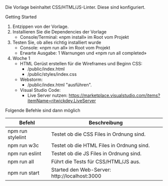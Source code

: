 Die Vorlage beinhaltet CSS/HTML/JS-Linter. Diese sind konfiguriert. 

Getting Started
1. Entzippen von der Vorlage.
2. Installieren Sie die Dependencies der Vorlage
   - Console/Terminal: «npm install» im Root vom Projekt
3. Testen Sie, ob alles richtig installiert wurde
   - Console: «npm run all» im Root vom Projekt
   - Erwarte Ausgabe: 1 Warnungen und «npm run all completed»
4. Woche 1
   - HTML Gerüst erstellen für die Wireframes und Beginn CSS:
      - /public/index.html
      - /public/styles/index.css
   - Webstorm:
      - /public/index.html "ausführen".
   - Visual Studio Code:
      - Live Server nutzen: https://marketplace.visualstudio.com/items?itemName=ritwickdey.LiveServer    

Folgende Befehle sind dann möglich

| Befehl  |  Beschreibung |
|---|---|
| npm run stylelint  |   Testet ob die CSS Files in Ordnung sind. |
| npm run w3c  |   Testet ob die HTML Files in Ordnung sind. |
| npm run eslint  |  Testet ob die JS Files in Ordnung sind. |
| npm run all  |   Führt die Tests für CSS/HTML/JS aus. |
| npm run start  |  Started den Web-Server: http://localhost:3000 |
